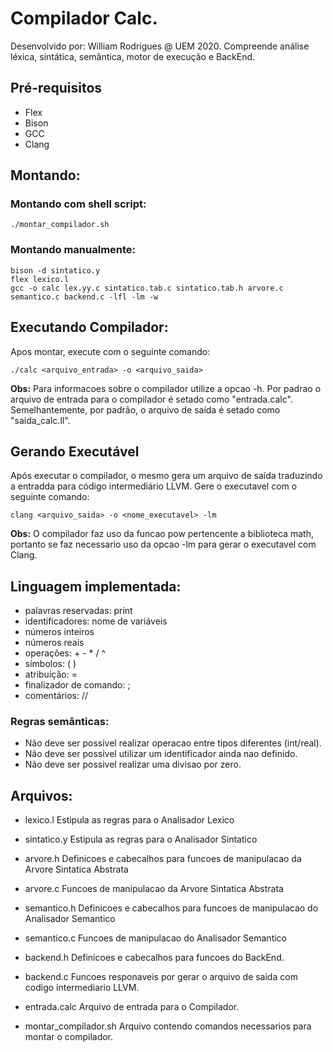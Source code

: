 # Compilador Calc.
Desenvolvido por: William Rodrigues @ UEM 2020.
Compreende análise léxica, sintática, semântica, motor de execução e BackEnd.

## Pré-requisitos
- Flex
- Bison
- GCC
- Clang

## Montando:

### Montando com shell script:
```
./montar_compilador.sh
```

### Montando manualmente:
```
bison -d sintatico.y
flex lexico.l
gcc -o calc lex.yy.c sintatico.tab.c sintatico.tab.h arvore.c semantico.c backend.c -lfl -lm -w
```

## Executando Compilador:
Apos montar, execute com o seguinte comando:
```
./calc <arquivo_entrada> -o <arquivo_saida>
```

**Obs:** Para informacoes sobre o compilador utilize a opcao -h.
Por padrao o arquivo de entrada para o compilador é setado como "entrada.calc".
Semelhantemente, por padrão, o arquivo de saída é setado como "saida_calc.ll".


## Gerando Executável
Após executar o compilador, o mesmo gera um arquivo de saída traduzindo a entradda para código intermediário LLVM.
Gere o executavel com o seguinte comando:
```
clang <arquivo_saida> -o <nome_executavel> -lm
```
**Obs:** O compilador faz uso da funcao pow pertencente a biblioteca math, portanto se faz necessario uso da opcao -lm para gerar o executavel com Clang.

## Linguagem implementada:

- palavras reservadas: print
- identificadores: nome de variáveis
- números inteiros
- números reais
- operações: + - * / ^
- símbolos: ( )
- atribuição: =
- finalizador de comando: ;
- comentários: //

### Regras semânticas:

- Não deve ser possivel realizar operacao entre tipos diferentes (int/real).
- Não deve ser possivel utilizar um identificador ainda nao definido.
- Não deve ser possivel realizar uma divisao por zero.

## Arquivos:

- lexico.l
Estipula as regras para o Analisador Lexico

- sintatico.y
Estipula as regras para o Analisador Sintatico

- arvore.h
Definicoes e cabecalhos para funcoes de manipulacao da Arvore Sintatica Abstrata

- arvore.c
Funcoes de manipulacao da Arvore Sintatica Abstrata

- semantico.h
Definicoes e cabecalhos para funcoes de manipulacao do Analisador Semantico

- semantico.c
Funcoes de manipulacao do Analisador Semantico

- backend.h
Definicoes e cabecalhos para funcoes do BackEnd.

- backend.c
Funcoes responaveis por gerar o arquivo de saida com codigo intermediario LLVM.

- entrada.calc
Arquivo de entrada para o Compilador.

- montar_compilador.sh
Arquivo contendo comandos necessarios para montar o compilador.
